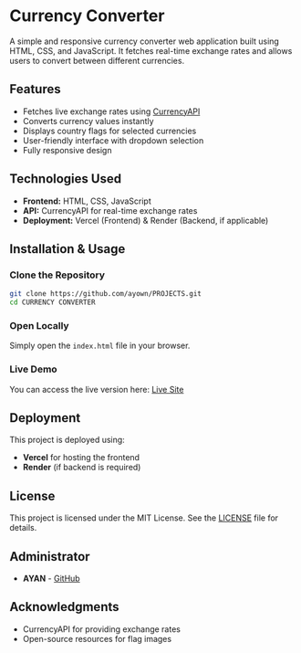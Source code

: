 # Currency Converter

A simple and responsive currency converter web application built using HTML, CSS, and JavaScript. It fetches real-time exchange rates and allows users to convert between different currencies.

## Features

- Fetches live exchange rates using [CurrencyAPI](https://currencyapi.com/)
- Converts currency values instantly
- Displays country flags for selected currencies
- User-friendly interface with dropdown selection
- Fully responsive design

## Technologies Used

- **Frontend:** HTML, CSS, JavaScript
- **API:** CurrencyAPI for real-time exchange rates
- **Deployment:** Vercel (Frontend) & Render (Backend, if applicable)

## Installation & Usage

### Clone the Repository

```bash
git clone https://github.com/ayown/PROJECTS.git
cd CURRENCY CONVERTER
```

### Open Locally

Simply open the `index.html` file in your browser.

### Live Demo

You can access the live version here: [Live Site](https://your-vercel-deployment-url.vercel.app)

## Deployment

This project is deployed using:

- **Vercel** for hosting the frontend
- **Render** (if backend is required)

## License

This project is licensed under the MIT License. See the [LICENSE](LICENSE) file for details.

## Administrator

- **AYAN** - [GitHub](https://github.com/ayown)

## Acknowledgments

- CurrencyAPI for providing exchange rates
- Open-source resources for flag images

